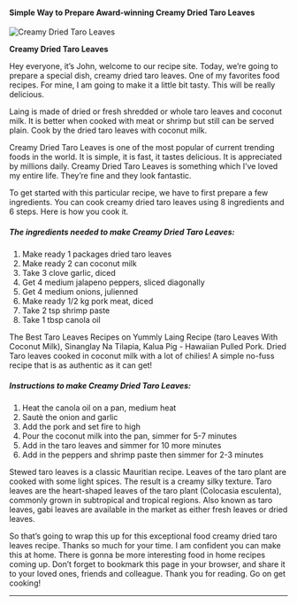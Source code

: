             

#### Simple Way to Prepare Award-winning Creamy Dried Taro Leaves

![Creamy Dried Taro Leaves](https://img-global.cpcdn.com/recipes/59608716/751x532cq70/creamy-dried-taro-leaves-recipe-main-photo.jpg)

**Creamy Dried Taro Leaves**

Hey everyone, it’s John, welcome to our recipe site. Today, we’re going to prepare a special dish, creamy dried taro leaves. One of my favorites food recipes. For mine, I am going to make it a little bit tasty. This will be really delicious.

Laing is made of dried or fresh shredded or whole taro leaves and coconut milk. It is better when cooked with meat or shrimp but still can be served plain. Cook by the dried taro leaves with coconut milk.

Creamy Dried Taro Leaves is one of the most popular of current trending foods in the world. It is simple, it is fast, it tastes delicious. It is appreciated by millions daily. Creamy Dried Taro Leaves is something which I’ve loved my entire life. They’re fine and they look fantastic.

To get started with this particular recipe, we have to first prepare a few ingredients. You can cook creamy dried taro leaves using 8 ingredients and 6 steps. Here is how you cook it.

##### The ingredients needed to make Creamy Dried Taro Leaves:

1.  Make ready 1 packages dried taro leaves
2.  Make ready 2 can coconut milk
3.  Take 3 clove garlic, diced
4.  Get 4 medium jalapeno peppers, sliced diagonally
5.  Get 4 medium onions, julienned
6.  Make ready 1/2 kg pork meat, diced
7.  Take 2 tsp shrimp paste
8.  Take 1 tbsp canola oil

The Best Taro Leaves Recipes on Yummly Laing Recipe (taro Leaves With Coconut Milk), Sinanglay Na Tilapia, Kalua Pig - Hawaiian Pulled Pork. Dried Taro leaves cooked in coconut milk with a lot of chilies! A simple no-fuss recipe that is as authentic as it can get!

##### Instructions to make Creamy Dried Taro Leaves:

1.  Heat the canola oil on a pan, medium heat
2.  Sautè the onion and garlic
3.  Add the pork and set fire to high
4.  Pour the coconut milk into the pan, simmer for 5-7 minutes
5.  Add in the taro leaves and simmer for 10 more minutes
6.  Add in the peppers and shrimp paste then simmer for 2-3 minutes

Stewed taro leaves is a classic Mauritian recipe. Leaves of the taro plant are cooked with some light spices. The result is a creamy silky texture. Taro leaves are the heart-shaped leaves of the taro plant (Colocasia esculenta), commonly grown in subtropical and tropical regions. Also known as taro leaves, gabi leaves are available in the market as either fresh leaves or dried leaves.

So that’s going to wrap this up for this exceptional food creamy dried taro leaves recipe. Thanks so much for your time. I am confident you can make this at home. There is gonna be more interesting food in home recipes coming up. Don’t forget to bookmark this page in your browser, and share it to your loved ones, friends and colleague. Thank you for reading. Go on get cooking!

* * *